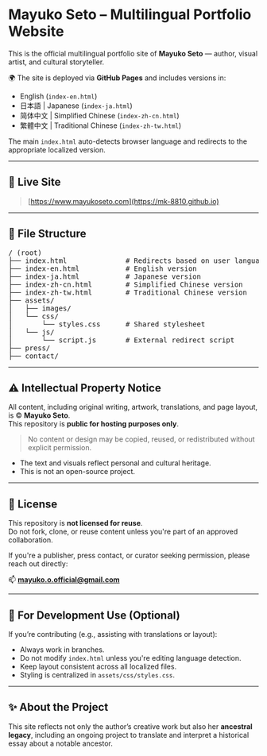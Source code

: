 # Mayuko Seto – Multilingual Portfolio Website

This is the official multilingual portfolio site of **Mayuko Seto** — author, visual artist, and cultural storyteller.

🌍 The site is deployed via **GitHub Pages** and includes versions in:

- English (`index-en.html`)
- 日本語 | Japanese (`index-ja.html`)
- 简体中文 | Simplified Chinese (`index-zh-cn.html`)
- 繁體中文 | Traditional Chinese (`index-zh-tw.html`)

The main `index.html` auto-detects browser language and redirects to the appropriate localized version.

---

## 🔗 Live Site

> [https://www.mayukoseto.com](https://mk-8810.github.io)

---

## 🧭 File Structure
<pre>
/ (root)
├── index.html              # Redirects based on user language
├── index-en.html           # English version
├── index-ja.html           # Japanese version
├── index-zh-cn.html        # Simplified Chinese version
├── index-zh-tw.html        # Traditional Chinese version
├── assets/
│   ├── images/
│   └── css/
│       └── styles.css      # Shared stylesheet
│   └── js/
│       └── script.js       # External redirect script
├── press/
├── contact/
</pre>

---

## ⚠️ Intellectual Property Notice

All content, including original writing, artwork, translations, and page layout, is © **Mayuko Seto**.  
This repository is **public for hosting purposes only**.

> No content or design may be copied, reused, or redistributed without explicit permission.

- The text and visuals reflect personal and cultural heritage.
- This is not an open-source project.

---

## 🚫 License

This repository is **not licensed for reuse**.  
Do not fork, clone, or reuse content unless you're part of an approved collaboration.

If you're a publisher, press contact, or curator seeking permission, please reach out directly:

📫 **mayuko.o.official@gmail.com**

---

## 🧪 For Development Use (Optional)

If you’re contributing (e.g., assisting with translations or layout):

- Always work in branches.
- Do not modify `index.html` unless you're editing language detection.
- Keep layout consistent across all localized files.
- Styling is centralized in `assets/css/styles.css`.

---

## ✨ About the Project

This site reflects not only the author’s creative work but also her **ancestral legacy**, including an ongoing project to translate and interpret a historical essay about a notable ancestor.
